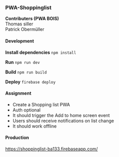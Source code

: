 ### PWA-Shoppinglist

**Contributers (PWA BOIS)**  
Thomas siller  
Patrick Obermüller

#### Development

**Install dependencies**
`npm install`

**Run**
`npm run dev`

**Build**
`npm run build`

**Deploy**
`firebase deploy`

#### Assignment

* Create a Shopping list PWA
* Auth optional
* It should trigger the Add to home screen event
* Users should receive notifications on list change
* It should work offline

#### Production

https://shoppinglist-ba133.firebaseapp.com/
